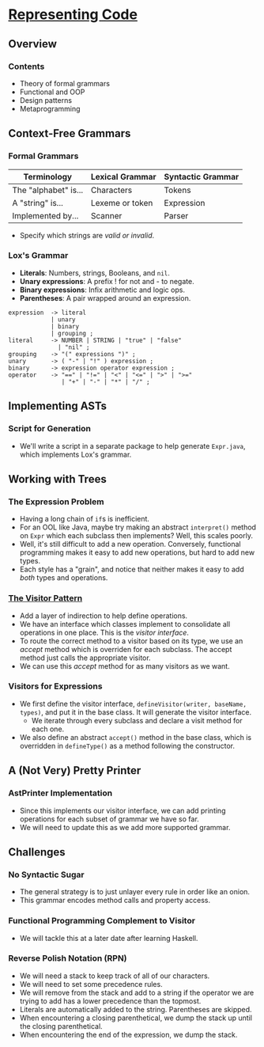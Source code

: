 # [Representing Code](https://craftinginterpreters.com/representing-code.html)
## Overview
### Contents
- Theory of formal grammars
- Functional and OOP
- Design patterns
- Metaprogramming

## Context-Free Grammars
### Formal Grammars
| Terminology | Lexical Grammar | Syntactic Grammar |
|-------------|-----------------|-------------------|
| The "alphabet" is...    | Characters      | Tokens            |
| A "string" is...      | Lexeme or token | Expression        |
| Implemented by... | Scanner         | Parser            |

- Specify which strings are *valid or invalid*.
### Lox's Grammar
- **Literals**: Numbers, strings, Booleans, and `nil`.
- **Unary expressions**: A prefix ! for not and - to negate.
- **Binary expressions**: Infix arithmetic and logic ops.
- **Parentheses**: A pair wrapped around an expression.

```
expression  -> literal 
            | unary 
            | binary 
            | grouping ;
literal     -> NUMBER | STRING | "true" | "false" 
              | "nil" ;
grouping    -> "(" expressions ")" ;
unary       -> ( "-" | "!" ) expression ;
binary      -> expression operator expression ;
operator    -> "==" | "!=" | "<" | "<=" | ">" | ">="
               | "+" | "-" | "*" | "/" ;
```

## Implementing ASTs
### Script for Generation
- We'll write a script in a separate package to help generate `Expr.java`, which implements Lox's grammar.

## Working with Trees
### The Expression Problem
- Having a long chain of `if`s is inefficient.
- For an OOL like Java, maybe try making an abstract `interpret()` method on `Expr` which each subclass then implements? Well, this scales poorly.
- Well, it's still difficult to add a new operation. Conversely, functional programming makes it easy to add new operations, but hard to add new types.
- Each style has a "grain", and notice that neither makes it easy to add *both* types and operations.
### [The Visitor Pattern](https://en.wikipedia.org/wiki/Visitor_pattern)
- Add a layer of indirection to help define operations.
- We have an interface which classes implement to consolidate all operations in one place. This is the *visitor interface*.
- To route the correct method to a visitor based on its type, we use an *accept* method which is overriden for each subclass. The accept method just calls the appropriate visitor.
- We can use this *accept* method for as many visitors as we want.
### Visitors for Expressions
- We first define the visitor interface, `defineVisitor(writer, baseName, types)`, and put it in the base class. It will generate the visitor interface.
    - We iterate through every subclass and declare a visit method for each one.
- We also define an abstract `accept()` method in the base class, which is overridden in `defineType()` as a method following the constructor.

## A (Not Very) Pretty Printer
### AstPrinter Implementation
- Since this implements our visitor interface, we can add printing operations for each subset of grammar we have so far.
- We will need to update this as we add more supported grammar.

## Challenges
### No Syntactic Sugar
- The general strategy is to just unlayer every rule in order like an onion.
- This grammar encodes method calls and property access.
### Functional Programming Complement to Visitor
- We will tackle this at a later date after learning Haskell.
### Reverse Polish Notation (RPN)
- We will need a stack to keep track of all of our characters.
- We will need to set some precedence rules.
- We will remove from the stack and add to a string if the operator we are trying to add has a lower precedence than the topmost.
- Literals are automatically added to the string. Parentheses are skipped.
- When encountering a closing parenthetical, we dump the stack up until the closing parenthetical.
- When encountering the end of the expression, we dump the stack.